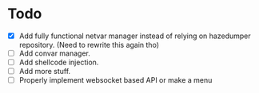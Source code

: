 # Todo
- [x] Add fully functional netvar manager instead of relying on hazedumper repository. (Need to rewrite this again tho)
- [ ] Add convar manager.
- [ ] Add shellcode injection.
- [ ] Add more stuff.
- [ ] Properly implement websocket based API or make a menu
